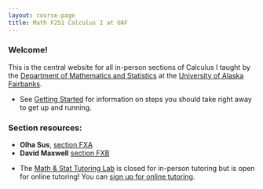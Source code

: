 ```yaml
---
layout: course-page
title: Math F251 Calculus I at UAF
---
```


### Welcome!

This is the central website for all in-person sections of Calculus I 
taught by the [Department of Mathematics and Statistics](http://www.uaf.edu/dms)
at the [University of Alaska Fairbanks](http://www.uaf.edu).

* See [Getting Started](week1) for information on steps you should take right away to get up and running.

### Section resources:

  - **Olha Sus**, [section FXA](https://olhasus.github.io/MATH-F251X-FXA-/)
  - **David Maxwell** [section FXB](http://damaxwell.github.io/math251)

* The [Math & Stat Tutoring Lab](https://www.uaf.edu/dms/mathlab/index.php) is closed for in-person tutoring but is open for online tutoring!  You can [sign up for online tutoring](https://fairbanks.go-redrock.com/).

